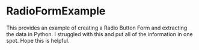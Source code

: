 # RadioFormExample
This provides an example of creating a Radio Button Form and extracting the data in Python. I struggled with this and put all of the information in one spot. Hope this is helpful.
